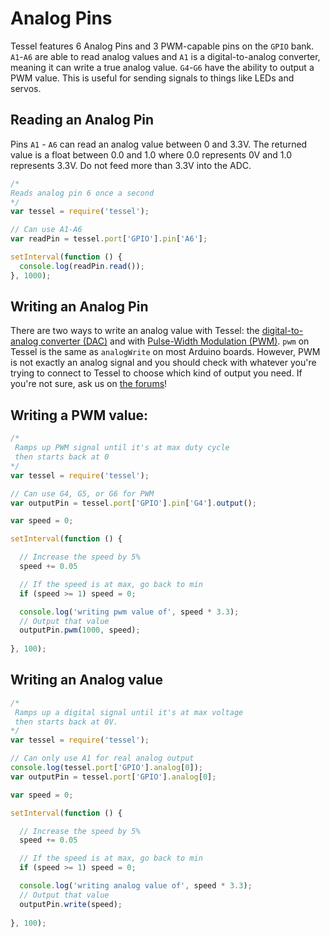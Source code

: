 # Analog Pins

Tessel features 6 Analog Pins and 3 PWM-capable pins on the `GPIO` bank. `A1`-`A6` are able to read analog values and `A1` is a digital-to-analog converter, meaning it can write a true analog value. `G4`-`G6` have the ability to output a PWM value. This is useful for sending signals to things like LEDs and servos.

## Reading an Analog Pin
Pins `A1` - `A6` can read an analog value between 0 and 3.3V. The returned value is a float between 0.0 and 1.0 where 0.0 represents 0V and 1.0 represents 3.3V. Do not feed more than 3.3V into the ADC.
```.js
/* 
Reads analog pin 6 once a second
*/
var tessel = require('tessel');

// Can use A1-A6
var readPin = tessel.port['GPIO'].pin['A6'];

setInterval(function () {
  console.log(readPin.read());
}, 1000);
```

## Writing an Analog Pin
There are two ways to write an analog value with Tessel: the [digital-to-analog converter (DAC)](http://en.wikipedia.org/wiki/Digital-to-analog_converter) and with [Pulse-Width Modulation (PWM)](http://en.wikipedia.org/wiki/Pulse-width_modulation). `pwm` on Tessel is the same as `analogWrite` on most Arduino boards. However, PWM is not exactly an analog signal and you should check with whatever you're trying to connect to Tessel to choose which kind of output you need. If you're not sure, ask us on [the forums](forums.tessel.io)!

## Writing a PWM value:
```.js
/* 
 Ramps up PWM signal until it's at max duty cycle
 then starts back at 0
*/
var tessel = require('tessel');

// Can use G4, G5, or G6 for PWM
var outputPin = tessel.port['GPIO'].pin['G4'].output();

var speed = 0;

setInterval(function () {

  // Increase the speed by 5%
  speed += 0.05

  // If the speed is at max, go back to min
  if (speed >= 1) speed = 0;

  console.log('writing pwm value of', speed * 3.3);
  // Output that value
  outputPin.pwm(1000, speed);
  
}, 100);
```

## Writing an Analog value
```.js
/* 
 Ramps up a digital signal until it's at max voltage
 then starts back at 0V.
*/
var tessel = require('tessel');

// Can only use A1 for real analog output
console.log(tessel.port['GPIO'].analog[0]);
var outputPin = tessel.port['GPIO'].analog[0];

var speed = 0;

setInterval(function () {

  // Increase the speed by 5%
  speed += 0.05

  // If the speed is at max, go back to min
  if (speed >= 1) speed = 0;

  console.log('writing analog value of', speed * 3.3);
  // Output that value
  outputPin.write(speed);
  
}, 100);

```